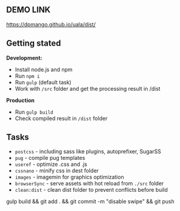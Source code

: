 ## DEMO LINK
https://dpmango.github.io/uala/dist/

## Getting stated
__Development:__
- Install node.js and npm
- Run `npm i`
- Run `gulp` (default task)
- Work with `/src` folder and get the processing result in /dist

__Production__
- Run `gulp build`
- Check compiled result in `/dist` folder

## Tasks
- `postcss` - including sass like plugins, autoprefixer, SugarSS
- `pug` - compile pug templates
- `useref` - optimize .css and .js
- `cssnano` - minify css in dest folder
- `images` - imagemin for graphics optimization
- `browserSync` - serve assets with hot reload from `./src` folder
- `clean:dist` - clean dist folder to prevent conflicts before build


gulp build && git add . && git commit -m "disable swipe" && git push
